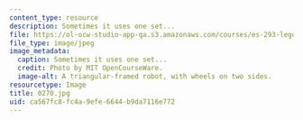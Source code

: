 ```yaml
---
content_type: resource
description: Sometimes it uses one set...
file: https://ol-ocw-studio-app-qa.s3.amazonaws.com/courses/es-293-lego-robotics-spring-2007/ca567fc8fc4a9efe6644b9da7116e772_0270.jpg
file_type: image/jpeg
image_metadata:
  caption: Sometimes it uses one set...
  credit: Photo by MIT OpenCourseWare.
  image-alt: A triangular-framed robot, with wheels on two sides.
resourcetype: Image
title: 0270.jpg
uid: ca567fc8-fc4a-9efe-6644-b9da7116e772
---
```

